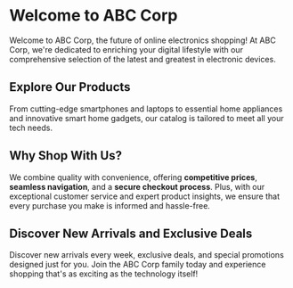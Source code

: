 
# Welcome to ABC Corp

Welcome to ABC Corp, the future of online electronics shopping! At ABC Corp, we're dedicated to enriching your digital lifestyle with our comprehensive selection of the latest and greatest in electronic devices.

## Explore Our Products

From cutting-edge smartphones and laptops to essential home appliances and innovative smart home gadgets, our catalog is tailored to meet all your tech needs.

## Why Shop With Us?

We combine quality with convenience, offering **competitive prices**, **seamless navigation**, and a **secure checkout process**. Plus, with our exceptional customer service and expert product insights, we ensure that every purchase you make is informed and hassle-free.

## Discover New Arrivals and Exclusive Deals

Discover new arrivals every week, exclusive deals, and special promotions designed just for you. Join the ABC Corp family today and experience shopping that's as exciting as the technology itself!

